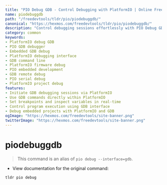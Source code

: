 ```yaml
---
title: "PIO Debug GDB - Control Debugging with PlatformIO | Online Free DevTools by Hexmos"
name: piodebuggdb
path: "/freedevtools/tldr/pio/piodebuggdb/"
canonical: "https://hexmos.com/freedevtools/tldr/pio/piodebuggdb/"
description: "Control debugging sessions effortlessly with PIO Debug GDB.  Utilize GDB interface for advanced debugging and troubleshooting of embedded projects. Free online tool, no registration required."
category: common
keywords:
- PlatformIO debug GDB
- PIO GDB debugger
- Embedded GDB debug
- PlatformIO debugging interface
- GDB command line
- PlatformIO firmware debug
- PIO embedded development
- GDB remote debug
- PIO serial debug
- PlatformIO project debug
features:
- Initiate GDB debugging sessions via PlatformIO
- Use GDB commands directly within PlatformIO
- Set breakpoints and inspect variables in real-time
- Control program execution using GDB interface
- Debug embedded projects with PlatformIO and GDB
ogImage: "https://hexmos.com/freedevtools/site-banner.png"
twitterImage: "https://hexmos.com/freedevtools/site-banner.png"
---
```


# piodebuggdb

> This command is an alias of `pio debug --interface=gdb`.

- View documentation for the original command:

`tldr pio debug`
